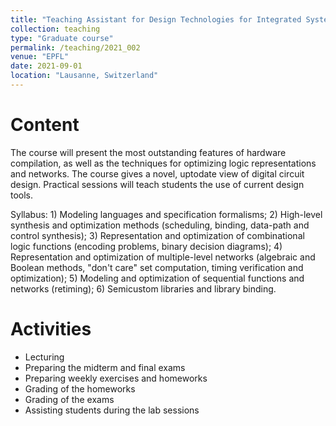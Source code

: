 ```yaml
---
title: "Teaching Assistant for Design Technologies for Integrated Systems"
collection: teaching
type: "Graduate course"
permalink: /teaching/2021_002
venue: "EPFL"
date: 2021-09-01
location: "Lausanne, Switzerland"
---
```


Content
=======
The course will present the most outstanding features of hardware compilation, as well as the techniques for optimizing logic representations and networks. The course gives a novel, uptodate view of digital circuit design. Practical sessions will teach students the use of current design tools.

Syllabus: 1) Modeling languages and specification formalisms; 2) High-level synthesis and optimization methods (scheduling, binding, data-path and control synthesis); 3) Representation and optimization of combinational logic functions (encoding problems, binary decision diagrams); 4) Representation and optimization of multiple-level networks (algebraic and Boolean methods, "don't care" set computation, timing verification and optimization); 5) Modeling and optimization of sequential functions and networks (retiming); 6) Semicustom libraries and library binding.

Activities
==========
- Lecturing
- Preparing the midterm and final exams
- Preparing weekly exercises and homeworks
- Grading of the homeworks
- Grading of the exams
- Assisting students during the lab sessions